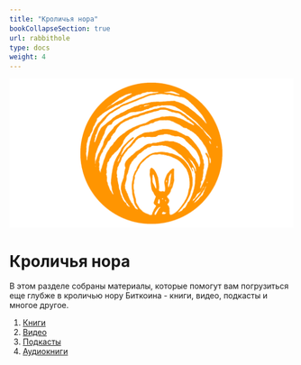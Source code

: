 ```yaml
---
title: "Кроличья нора"
bookCollapseSection: true
url: rabbithole
type: docs
weight: 4
---
```


![cover](./rabbithole.png)
# Кроличья нора

В этом разделе собраны материалы, которые помогут вам погрузиться еще глубже в кроличью нору Биткоина - книги, видео, подкасты и многое другое. 

1. [Книги](./Books/)
2. [Видео](./Videos/)
3. [Подкасты]()
4. [Аудиокниги]()